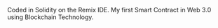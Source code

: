 Coded in Solidity on the Remix IDE. My first Smart Contract in Web 3.0 using Blockchain Technology.
